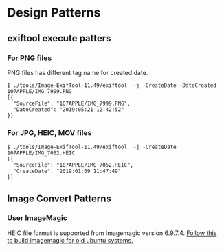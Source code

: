 # Design Patterns
## exiftool execute patters

### For PNG files

 PNG files has different tag name for created date.
```
$ ./tools/Image-ExifTool-11.49/exiftool  -j -CreateDate -DateCreated 107APPLE/IMG_7999.PNG 
[{
  "SourceFile": "107APPLE/IMG_7999.PNG",
  "DateCreated": "2019:05:21 12:42:52"
}]
```

### For JPG, HEIC, MOV files
```
$ ./tools/Image-ExifTool-11.49/exiftool  -j -CreateDate 107APPLE/IMG_7052.HEIC
[{
  "SourceFile": "107APPLE/IMG_7052.HEIC",
  "CreateDate": "2019:01:09 11:47:49"
}]
```

## Image Convert Patterns

### User ImageMagic
HEIC file format is supported from Imagemagic version 6.9.7.4.
[Follow this to build imagemagic for old ubuntu systems.](
https://www.virment.com/install-latest-imagemagick-and-enable-heic/)
